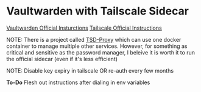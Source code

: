 # Vaultwarden with Tailscale Sidecar

[Vaultwarden Official Insturctions](https://github.com/dani-garcia/vaultwarden/wiki/Using-Docker-Compose)
[Tailscale Official Instructions](https://github.com/tailscale-dev/docker-guide-code-examples)

NOTE: There is a project called [TSD-Proxy]() which can use one docker container to manage multiple other services.
However, for something as critical and sensitive as the password manager, I beleive it is worth it to run the official sidecar (even if it's less efficient)

NOTE: Disable key expiry in tailscale OR re-auth every few months

**To-Do** Flesh out instructions after dialing in env variables

